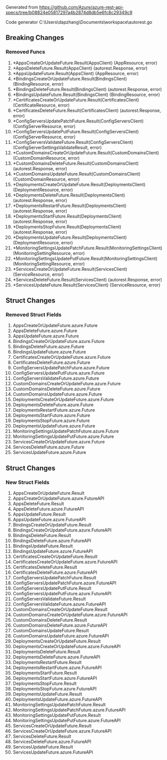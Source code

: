 Generated from https://github.com/Azure/azure-rest-api-specs/tree/b08824e05817297a4b2874d8db5e6fc8c29349c9

Code generator C:\Users\dapzhang\Documents\workspace\autorest.go

## Breaking Changes

### Removed Funcs

1. *AppsCreateOrUpdateFuture.Result(AppsClient) (AppResource, error)
1. *AppsDeleteFuture.Result(AppsClient) (autorest.Response, error)
1. *AppsUpdateFuture.Result(AppsClient) (AppResource, error)
1. *BindingsCreateOrUpdateFuture.Result(BindingsClient) (BindingResource, error)
1. *BindingsDeleteFuture.Result(BindingsClient) (autorest.Response, error)
1. *BindingsUpdateFuture.Result(BindingsClient) (BindingResource, error)
1. *CertificatesCreateOrUpdateFuture.Result(CertificatesClient) (CertificateResource, error)
1. *CertificatesDeleteFuture.Result(CertificatesClient) (autorest.Response, error)
1. *ConfigServersUpdatePatchFuture.Result(ConfigServersClient) (ConfigServerResource, error)
1. *ConfigServersUpdatePutFuture.Result(ConfigServersClient) (ConfigServerResource, error)
1. *ConfigServersValidateFuture.Result(ConfigServersClient) (ConfigServerSettingsValidateResult, error)
1. *CustomDomainsCreateOrUpdateFuture.Result(CustomDomainsClient) (CustomDomainResource, error)
1. *CustomDomainsDeleteFuture.Result(CustomDomainsClient) (autorest.Response, error)
1. *CustomDomainsUpdateFuture.Result(CustomDomainsClient) (CustomDomainResource, error)
1. *DeploymentsCreateOrUpdateFuture.Result(DeploymentsClient) (DeploymentResource, error)
1. *DeploymentsDeleteFuture.Result(DeploymentsClient) (autorest.Response, error)
1. *DeploymentsRestartFuture.Result(DeploymentsClient) (autorest.Response, error)
1. *DeploymentsStartFuture.Result(DeploymentsClient) (autorest.Response, error)
1. *DeploymentsStopFuture.Result(DeploymentsClient) (autorest.Response, error)
1. *DeploymentsUpdateFuture.Result(DeploymentsClient) (DeploymentResource, error)
1. *MonitoringSettingsUpdatePatchFuture.Result(MonitoringSettingsClient) (MonitoringSettingResource, error)
1. *MonitoringSettingsUpdatePutFuture.Result(MonitoringSettingsClient) (MonitoringSettingResource, error)
1. *ServicesCreateOrUpdateFuture.Result(ServicesClient) (ServiceResource, error)
1. *ServicesDeleteFuture.Result(ServicesClient) (autorest.Response, error)
1. *ServicesUpdateFuture.Result(ServicesClient) (ServiceResource, error)

## Struct Changes

### Removed Struct Fields

1. AppsCreateOrUpdateFuture.azure.Future
1. AppsDeleteFuture.azure.Future
1. AppsUpdateFuture.azure.Future
1. BindingsCreateOrUpdateFuture.azure.Future
1. BindingsDeleteFuture.azure.Future
1. BindingsUpdateFuture.azure.Future
1. CertificatesCreateOrUpdateFuture.azure.Future
1. CertificatesDeleteFuture.azure.Future
1. ConfigServersUpdatePatchFuture.azure.Future
1. ConfigServersUpdatePutFuture.azure.Future
1. ConfigServersValidateFuture.azure.Future
1. CustomDomainsCreateOrUpdateFuture.azure.Future
1. CustomDomainsDeleteFuture.azure.Future
1. CustomDomainsUpdateFuture.azure.Future
1. DeploymentsCreateOrUpdateFuture.azure.Future
1. DeploymentsDeleteFuture.azure.Future
1. DeploymentsRestartFuture.azure.Future
1. DeploymentsStartFuture.azure.Future
1. DeploymentsStopFuture.azure.Future
1. DeploymentsUpdateFuture.azure.Future
1. MonitoringSettingsUpdatePatchFuture.azure.Future
1. MonitoringSettingsUpdatePutFuture.azure.Future
1. ServicesCreateOrUpdateFuture.azure.Future
1. ServicesDeleteFuture.azure.Future
1. ServicesUpdateFuture.azure.Future

## Struct Changes

### New Struct Fields

1. AppsCreateOrUpdateFuture.Result
1. AppsCreateOrUpdateFuture.azure.FutureAPI
1. AppsDeleteFuture.Result
1. AppsDeleteFuture.azure.FutureAPI
1. AppsUpdateFuture.Result
1. AppsUpdateFuture.azure.FutureAPI
1. BindingsCreateOrUpdateFuture.Result
1. BindingsCreateOrUpdateFuture.azure.FutureAPI
1. BindingsDeleteFuture.Result
1. BindingsDeleteFuture.azure.FutureAPI
1. BindingsUpdateFuture.Result
1. BindingsUpdateFuture.azure.FutureAPI
1. CertificatesCreateOrUpdateFuture.Result
1. CertificatesCreateOrUpdateFuture.azure.FutureAPI
1. CertificatesDeleteFuture.Result
1. CertificatesDeleteFuture.azure.FutureAPI
1. ConfigServersUpdatePatchFuture.Result
1. ConfigServersUpdatePatchFuture.azure.FutureAPI
1. ConfigServersUpdatePutFuture.Result
1. ConfigServersUpdatePutFuture.azure.FutureAPI
1. ConfigServersValidateFuture.Result
1. ConfigServersValidateFuture.azure.FutureAPI
1. CustomDomainsCreateOrUpdateFuture.Result
1. CustomDomainsCreateOrUpdateFuture.azure.FutureAPI
1. CustomDomainsDeleteFuture.Result
1. CustomDomainsDeleteFuture.azure.FutureAPI
1. CustomDomainsUpdateFuture.Result
1. CustomDomainsUpdateFuture.azure.FutureAPI
1. DeploymentsCreateOrUpdateFuture.Result
1. DeploymentsCreateOrUpdateFuture.azure.FutureAPI
1. DeploymentsDeleteFuture.Result
1. DeploymentsDeleteFuture.azure.FutureAPI
1. DeploymentsRestartFuture.Result
1. DeploymentsRestartFuture.azure.FutureAPI
1. DeploymentsStartFuture.Result
1. DeploymentsStartFuture.azure.FutureAPI
1. DeploymentsStopFuture.Result
1. DeploymentsStopFuture.azure.FutureAPI
1. DeploymentsUpdateFuture.Result
1. DeploymentsUpdateFuture.azure.FutureAPI
1. MonitoringSettingsUpdatePatchFuture.Result
1. MonitoringSettingsUpdatePatchFuture.azure.FutureAPI
1. MonitoringSettingsUpdatePutFuture.Result
1. MonitoringSettingsUpdatePutFuture.azure.FutureAPI
1. ServicesCreateOrUpdateFuture.Result
1. ServicesCreateOrUpdateFuture.azure.FutureAPI
1. ServicesDeleteFuture.Result
1. ServicesDeleteFuture.azure.FutureAPI
1. ServicesUpdateFuture.Result
1. ServicesUpdateFuture.azure.FutureAPI

